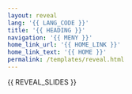 ```yaml
---
layout: reveal
lang: '{{ LANG_CODE }}'
title: '{{ HEADING }}'
navigation: '{{ MENY }}'
home_link_url: '{{ HOME_LINK }}'
home_link_text: '{{ HOME }}'
permalink: /templates/reveal.html
---
```

\{\{ REVEAL_SLIDES \}\}
